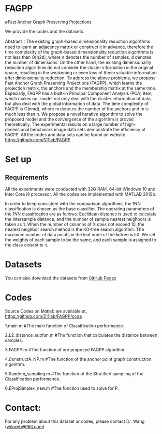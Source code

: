 # FAGPP
#Fast Anchor Graph Preserving Projections


We provide the codes and the datasets.

Abstract：The existing graph-based dimensionality reduction algorithms need to learn an adjacency matrix or construct it in advance, therefore the time complexity of the graph-based dimensionality reduction algorithms is not less than O(n2d), where n denotes the number of samples, d denotes the number of dimensions. On the other hand, the existing dimensionality reduction algorithms do not consider the cluster information in the original space, resulting in the weakening or even loss of these valuable information after dimensionality reduction. To address the above problems, we propose Fast Anchor Graph Preserving Projections (FAGPP), which learns the projection matrix, the anchors and the membership matrix at the same time. Especially, FAGPP has a built-in Principal Component Analysis (PCA) item, which makes our model not only deal with the cluster information of data, but also deal with the global information of data. The time complexity of FAGPP is O(nmd), where m denotes the number of the anchors and m is much less than n. We propose a novel iterative algorithm to solve the proposed model and the convergence of the algorithm is proved theoretically. The experimental results on a large number of high-dimensional benchmark image data sets demonstrate the efficiency of FAGPP. All the codes and data sets can be found on website https://github.com/511lab/FAGPP.

# Set up
## Requirements
All the experiments were conducted with 32G RAM, 64-bit Windows 10 and Inter Core i9 processor. 
All the codes are implemented with MATLAB 2019b. 

In order to keep consistent with the comparison algorithms, the 1NN classification is chosen as the base classifier. The operating parameters of the 1NN classification are as follows: Euclidean distance is used to calculate the intersample distance, and the number of sample nearest neighbors is taken as 1. When the number of columns of X does not exceed 10, the nearest neighbor search method is the KD-tree search algorithm. The maximum number of data points in the leaf node of the kdtree is 50. We set the weights of each sample to be the same, and each sample is assigned to the class closest to it.

# Datasets
You can also download the datasets from [GitHub Pages](https://github.com/511lab/FAGPP/datasets/)

# Codes  
Source Codes on Matlab are available at, https://github.com/511lab/FAGPP/code

1.main.m #The main function of Classification performance.

2.L2_distance_subfun.m  #The  function that calculates the distance between samples.

3.FAGPP.m #The function of our proposed FAGPP algorithm.

4.ConstructA_NP.m  #The function of the anchor point graph construction algorithm.

5.Random_sampling.m  #The function of the Stratified sampling of the Classification performance.

6.EProjSimplex_new.m #The function used to solve for P.


# Contact: 
For any problem about this dataset or codes, please contact Dr. Wang (wjkweb@163.com).

